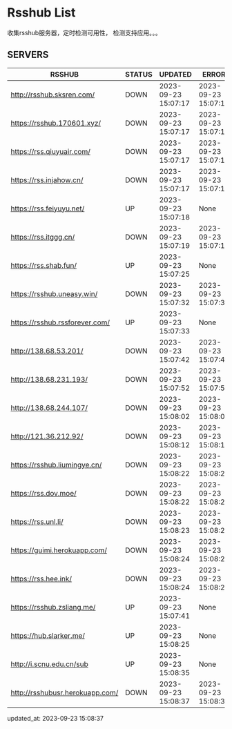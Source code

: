 # Rsshub List

收集rsshub服务器，定时检测可用性， 检测支持应用。。。


## SERVERS

|  RSSHUB   | STATUS  | UPDATED  | ERROR  | TWITTER |  
|  ----  | ----  | ----  | ----  | ---- |  
| http://rsshub.sksren.com/ | DOWN | 2023-09-23 15:07:17 | 2023-09-23 15:07:17 |  
| https://rsshub.170601.xyz/ | DOWN | 2023-09-23 15:07:17 | 2023-09-23 15:07:17 |  
| https://rss.qiuyuair.com/ | DOWN | 2023-09-23 15:07:17 | 2023-09-23 15:07:17 |  
| https://rss.injahow.cn/ | DOWN | 2023-09-23 15:07:17 | 2023-09-23 15:07:17 |  
| https://rss.feiyuyu.net/ | UP | 2023-09-23 15:07:18 | None ||  
| https://rss.itggg.cn/ | DOWN | 2023-09-23 15:07:19 | 2023-09-23 15:07:19 |  
| https://rss.shab.fun/ | UP | 2023-09-23 15:07:25 | None ||  
| https://rsshub.uneasy.win/ | DOWN | 2023-09-23 15:07:32 | 2023-09-23 15:07:32 |  
| https://rsshub.rssforever.com/ | UP | 2023-09-23 15:07:33 | None ||  
| http://138.68.53.201/ | DOWN | 2023-09-23 15:07:42 | 2023-09-23 15:07:42 |  
| http://138.68.231.193/ | DOWN | 2023-09-23 15:07:52 | 2023-09-23 15:07:52 |  
| http://138.68.244.107/ | DOWN | 2023-09-23 15:08:02 | 2023-09-23 15:08:02 |  
| http://121.36.212.92/ | DOWN | 2023-09-23 15:08:12 | 2023-09-23 15:08:12 |  
| https://rsshub.liumingye.cn/ | DOWN | 2023-09-23 15:08:22 | 2023-09-23 15:08:22 |  
| https://rss.dov.moe/ | DOWN | 2023-09-23 15:08:22 | 2023-09-23 15:08:22 |  
| https://rss.unl.li/ | DOWN | 2023-09-23 15:08:23 | 2023-09-23 15:08:23 |  
| https://guimi.herokuapp.com/ | DOWN | 2023-09-23 15:08:24 | 2023-09-23 15:08:24 |  
| https://rss.hee.ink/ | DOWN | 2023-09-23 15:08:24 | 2023-09-23 15:08:24 |  
| https://rsshub.zsliang.me/ | UP | 2023-09-23 15:07:41 | None |OK|  
| https://hub.slarker.me/ | UP | 2023-09-23 15:08:25 | None ||  
| http://i.scnu.edu.cn/sub | UP | 2023-09-23 15:08:35 | None ||  
| http://rsshubusr.herokuapp.com/ | DOWN | 2023-09-23 15:08:37 | 2023-09-23 15:08:37 |  
  

updated_at: 2023-09-23 15:08:37  
